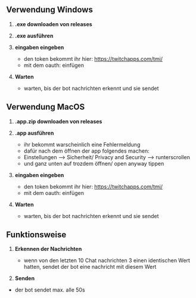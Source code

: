 ## Verwendung Windows

1. **.exe downloaden von releases**

2. **.exe ausführen**

4. **eingaben eingeben**
   - den token bekommt ihr hier: https://twitchapps.com/tmi/
   - mit dem oauth: einfügen

5. **Warten**
   - warten, bis der bot nachrichten erkennt und sie sendet
  
## Verwendung MacOS

1. **.app.zip downloaden von releases**

2. **.app ausführen**
   - ihr bekommt warscheinlich eine Fehlermeldung
   - dafür nach dem öffnen der app folgendes machen:
   - Einstellungen --> Sicherheit/ Privacy and Security --> runterscrollen
   - und ganz unten auf trozdem öffnen/ open anyway tippen

4. **eingaben eingeben**
   - den token bekommt ihr hier: https://twitchapps.com/tmi/
   - mit dem oauth: einfügen

5. **Warten**
   - warten, bis der bot nachrichten erkennt und sie sendet
  
## Funktionsweise

1. **Erkennen der Nachrichten**
   - wenn von den letzten 10 Chat nachrichten 3 einen identischen Wert hatten, sendet der bot eine nachricht mit diesem Wert

2. **Senden**
  - der bot sendet max. alle 50s
